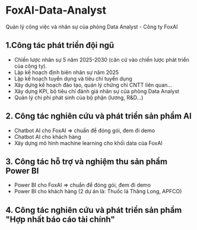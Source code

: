 # FoxAI-Data-Analyst
Quản lý công việc và nhân sự của phòng Data Analyst - Công ty FoxAI

## 1.Công tác phát triển đội ngũ
* Chiến lược nhân sự 5 năm 2025-2030 (căn cứ vào chiến lược phát triển của công ty).
* Lập kế hoạch định biên nhân sự năm 2025
* Lập kế hoạch tuyển dụng và tiêu chí tuyển dụng
* Xây dựng kế hoạch đào tạo, quản lý chứng chỉ CNTT liên quan...
* Xây dựng KPI, bộ tiêu chí đánh giá nhân sự của phòng Data Analyst
* Quản lý chi phí phát sinh của bộ phận (lương, R&D...)

## 2. Công tác nghiên cứu và phát triển sản phẩm AI
* Chatbot AI cho FoxAI => chuẩn để đóng gói, đem đi demo
* Chatbot AI cho khách hàng
* Xây dựng mô hình machine learning cho khối data của FoxAI

## 3. Công tác hỗ trợ và nghiệm thu sản phẩm Power BI
* Power BI cho FoxAI => chuẩn để đóng gói, đem đi demo
* Power BI cho khách hàng (2 dự án là: Thuốc lá Thăng Long, APFCO)

## 4. Công tác nghiên cứu và phát triển sản phẩm "Hợp nhất báo cáo tài chính"
